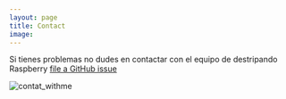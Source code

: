 ```yaml
---
layout: page
title: Contact
image:
---
```


Si tienes problemas no dudes en contactar con el equipo de destripando Raspberry 
[file a GitHub issue](https://github.com/MrRastayoung/MrRastayoung.github.io/issues/new)


![contat_withme](../imges/git_logo.jpg)
